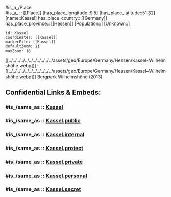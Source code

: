 ﻿---
confidential: public
isDeleted: false
location:
- 51.32
- 9.5
mapmarker: city
mapzoom:
- 7
- 12
SpocWebEntityId: 31339
tags:
- geo/City
type: City
---

#is_a_/Place  
#is_a_ :: [[Place]] 
[has_place_longitude::9.5] 
[has_place_latitude::51.32] 
[name::Kassel] 
has_place_country:: [[Germany]]  
has_place_province:: [[Hessen]] 
[Population::] 
[Unknown::] 


```leaflet
id: Kassel
coordinates: [[Kassel]] 
markerFile: [[Kassel]] 
defaultZoom: 11 
maxZoom: 18
```

[[../../../../../../../../../../../assets/geo/Europe/Germany/Hessen/Kassel~Wilhelmshöhe.webp]]] ![[../../../../../../../../../../../assets/geo/Europe/Germany/Hessen/Kassel~Wilhelmshöhe.webp]]] 
Bergpark Wilhelmshöhe (2013) 


## Confidential Links & Embeds: 

### #is_/same_as :: [Kassel](/_Standards/Earth/Continent/Europe/Europe~Central/Germany/Germany~West/Hessen/counties~Hessen/Kassel-City/cities~Kassel-City/Kassel.md) 

### #is_/same_as :: [Kassel.public](/_public/Earth/Continent/Europe/Europe~Central/Germany/Germany~West/Hessen/counties~Hessen/Kassel-City/cities~Kassel-City/Kassel.public.md) 

### #is_/same_as :: [Kassel.internal](/_internal/Earth/Continent/Europe/Europe~Central/Germany/Germany~West/Hessen/counties~Hessen/Kassel-City/cities~Kassel-City/Kassel.internal.md) 

### #is_/same_as :: [Kassel.protect](/_protect/Earth/Continent/Europe/Europe~Central/Germany/Germany~West/Hessen/counties~Hessen/Kassel-City/cities~Kassel-City/Kassel.protect.md) 

### #is_/same_as :: [Kassel.private](/_private/Earth/Continent/Europe/Europe~Central/Germany/Germany~West/Hessen/counties~Hessen/Kassel-City/cities~Kassel-City/Kassel.private.md) 

### #is_/same_as :: [Kassel.personal](/_personal/Earth/Continent/Europe/Europe~Central/Germany/Germany~West/Hessen/counties~Hessen/Kassel-City/cities~Kassel-City/Kassel.personal.md) 

### #is_/same_as :: [Kassel.secret](/_secret/Earth/Continent/Europe/Europe~Central/Germany/Germany~West/Hessen/counties~Hessen/Kassel-City/cities~Kassel-City/Kassel.secret.md)

